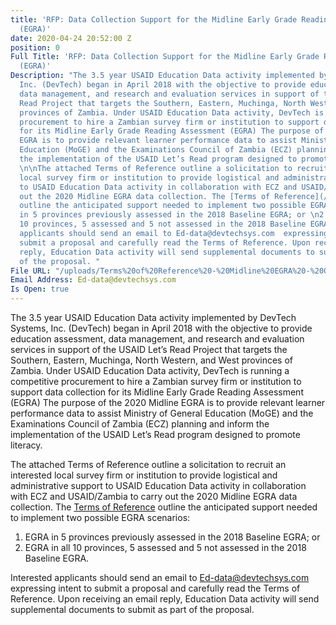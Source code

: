 ```yaml
---
title: 'RFP: Data Collection Support for the Midline Early Grade Reading Assessment
  (EGRA)'
date: 2020-04-24 20:52:00 Z
position: 0
Full Title: 'RFP: Data Collection Support for the Midline Early Grade Reading Assessment
  (EGRA)'
Description: "The 3.5 year USAID Education Data activity implemented by DevTech Systems,
  Inc. (DevTech) began in April 2018 with the objective to provide education assessment,
  data management, and research and evaluation services in support of the USAID Let’s
  Read Project that targets the Southern, Eastern, Muchinga, North Western, and West
  provinces of Zambia. Under USAID Education Data activity, DevTech is running a competitive
  procurement to hire a Zambian survey firm or institution to support data collection
  for its Midline Early Grade Reading Assessment (EGRA) The purpose of the 2020 Midline
  EGRA is to provide relevant learner performance data to assist Ministry of General
  Education (MoGE) and the Examinations Council of Zambia (ECZ) planning and inform
  the implementation of the USAID Let’s Read program designed to promote literacy.
  \n\nThe attached Terms of Reference outline a solicitation to recruit an interested
  local survey firm or institution to provide logistical and administrative support
  to USAID Education Data activity in collaboration with ECZ and USAID/Zambia to carry
  out the 2020 Midline EGRA data collection. The [Terms of Reference](/uploads/Terms%20of%20Reference%20-%20Midline%20EGRA%20-%20Optional%20Activities_FINAL.pdf)
  outline the anticipated support needed to implement two possible EGRA scenarios:\n\n1.\tEGRA
  in 5 provinces previously assessed in the 2018 Baseline EGRA; or \n2.\tEGRA in all
  10 provinces, 5 assessed and 5 not assessed in the 2018 Baseline EGRA. \n\nInterested
  applicants should send an email to Ed-data@devtechsys.com  expressing intent to
  submit a proposal and carefully read the Terms of Reference. Upon receiving an email
  reply, Education Data activity will send supplemental documents to submit as part
  of the proposal. "
File URL: "/uploads/Terms%20of%20Reference%20-%20Midline%20EGRA%20-%20Optional%20Activities_FINAL.pdf"
Email Address: Ed-data@devtechsys.com
Is Open: true
---
```



The 3.5 year USAID Education Data activity implemented by DevTech Systems, Inc. (DevTech) began in April 2018 with the objective to provide education assessment, data management, and research and evaluation services in support of the USAID Let’s Read Project that targets the Southern, Eastern, Muchinga, North Western, and West provinces of Zambia. Under USAID Education Data activity, DevTech is running a competitive procurement to hire a Zambian survey firm or institution to support data collection for its Midline Early Grade Reading Assessment (EGRA) The purpose of the 2020 Midline EGRA is to provide relevant learner performance data to assist Ministry of General Education (MoGE) and the Examinations Council of Zambia (ECZ) planning and inform the implementation of the USAID Let’s Read program designed to promote literacy. 

The attached Terms of Reference outline a solicitation to recruit an interested local survey firm or institution to provide logistical and administrative support to USAID Education Data activity in collaboration with ECZ and USAID/Zambia to carry out the 2020 Midline EGRA data collection. The [Terms of Reference](/uploads/Terms%20of%20Reference%20-%20Midline%20EGRA%20-%20Optional%20Activities_FINAL.pdf) outline the anticipated support needed to implement two possible EGRA scenarios:

1.	EGRA in 5 provinces previously assessed in the 2018 Baseline EGRA; or 
2.	EGRA in all 10 provinces, 5 assessed and 5 not assessed in the 2018 Baseline EGRA. 

Interested applicants should send an email to Ed-data@devtechsys.com  expressing intent to submit a proposal and carefully read the Terms of Reference. Upon receiving an email reply, Education Data activity will send supplemental documents to submit as part of the proposal. 